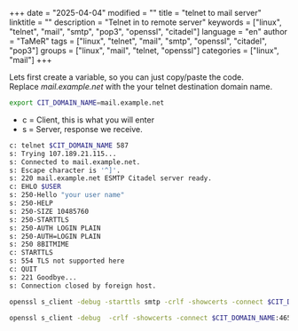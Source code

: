 +++
date = "2025-04-04"
modified = ""
title = "telnet to mail server"
linktitle = ""
description = "Telnet in to remote server"
keywords = ["linux", "telnet", "mail", "smtp", "pop3", "openssl", "citadel"]
language = "en"
author = "TaMeR"
tags = ["linux", "telnet", "mail", "smtp", "openssl", "citadel", "pop3"]
groups = ["linux", "mail", "telnet, "openssl"]
categories = ["linux", "mail"]
+++

Lets first create a variable, so you can just copy/paste the code.  
Replace *mail.example.net* with the your telnet destination domain name.

```sh
export CIT_DOMAIN_NAME=mail.example.net
```

- c = Client, this is what you will enter
- s = Server, response we receive.

```sh
c: telnet $CIT_DOMAIN_NAME 587
s: Trying 107.189.21.115...
s: Connected to mail.example.net.
s: Escape character is '^]'.
s: 220 mail.example.net ESMTP Citadel server ready.
c: EHLO $USER
s: 250-Hello "your user name"
s: 250-HELP
s: 250-SIZE 10485760
s: 250-STARTTLS
s: 250-AUTH LOGIN PLAIN
s: 250-AUTH=LOGIN PLAIN
s: 250 8BITMIME
c: STARTTLS
s: 554 TLS not supported here
c: QUIT
s: 221 Goodbye...
s: Connection closed by foreign host.
```

```sh
openssl s_client -debug -starttls smtp -crlf -showcerts -connect $CIT_DOMAIN_NAME:25
```

```sh
openssl s_client -debug  -crlf -showcerts -connect $CIT_DOMAIN_NAME:465
```